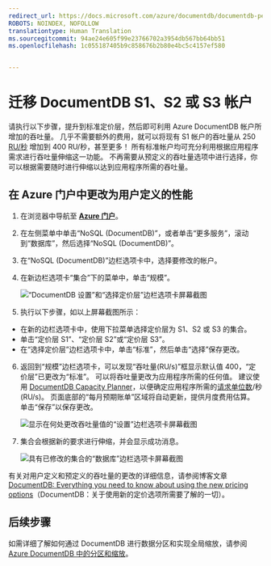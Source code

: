 ```yaml
---
redirect_url: https://docs.microsoft.com/azure/documentdb/documentdb-performance-levels
ROBOTS: NOINDEX, NOFOLLOW
translationtype: Human Translation
ms.sourcegitcommit: 94ae24e605f99e23766702a3954db567bb64bb51
ms.openlocfilehash: 1c055187405b9c858676b2b80e4bc5c4157ef580


---
```

# <a name="migrate-your-documentdb-s1-s2-or-s3-account"></a>迁移 DocumentDB S1、S2 或 S3 帐户
请执行以下步骤，提升到标准定价层，然后即可利用 Azure DocumentDB 帐户所增加的吞吐量。 几乎不需要额外的费用，就可以将现有 S1 帐户的吞吐量从 250 [RU/秒](documentdb-request-units.md) 增加到 400 RU/秒，甚至更多！ 所有标准帐户均可充分利用根据应用程序需求进行吞吐量伸缩这一功能。 不再需要从预定义的吞吐量选项中进行选择，你可以根据需要随时进行伸缩以达到应用程序所需的吞吐量。 

## <a name="change-to-user-defined-performance-in-the-azure-portal"></a>在 Azure 门户中更改为用户定义的性能
1. 在浏览器中导航至 [**Azure 门户**](https://portal.azure.com)。 
2. 在左侧菜单中单击“NoSQL (DocumentDB)”，或者单击“更多服务”，滚动到“数据库”，然后选择“NoSQL (DocumentDB)”。   
3. 在“NoSQL (DocumentDB)”边栏选项卡中，选择要修改的帐户。
4. 在新边栏选项卡“集合”下的菜单中，单击“规模”。 

      ![“DocumentDB 设置”和“选择定价层”边栏选项卡屏幕截图](./media/documentdb-supercharge-your-account/documentdb-change-performance.png)
5. 执行以下步骤，如以上屏幕截图所示： 

 - 在新的边栏选项卡中，使用下拉菜单选择定价层为 S1、S2 或 S3 的集合。 
 - 单击“定价层 S1”、“定价层 S2”或“定价层 S3”。
 - 在“选择定价层”边栏选项卡中，单击“标准”，然后单击“选择”保存更改。
   
6. 返回到“规模”边栏选项卡，可以发现“吞吐量(RU/s)”框显示默认值 400，“定价层”已更改为“标准”。  可以将吞吐量更改为应用程序所需的任何值。 建议使用 [DocumentDB Capacity Planner](https://www.documentdb.com/capacityplanner)，以便确定应用程序所需的[请求单位数](documentdb-request-units.md)/秒 (RU/s)。 页面底部的“每月预期账单”区域将自动更新，提供月度费用估算。 单击“保存”以保存更改。 
      
    ![显示在何处更改吞吐量值的“设置”边栏选项卡屏幕截图](./media/documentdb-supercharge-your-account/documentdb-change-performance-set-thoughput.png)
7. 集合会根据新的要求进行伸缩，并会显示成功消息。  
   
    ![具有已修改的集合的“数据库”边栏选项卡屏幕截图](./media/documentdb-supercharge-your-account/documentdb-change-performance-confirmation.png)

有关对用户定义和预定义的吞吐量的更改的详细信息，请参阅博客文章 [DocumentDB: Everything you need to know about using the new pricing options](https://azure.microsoft.com/blog/documentdb-use-the-new-pricing-options-on-your-existing-collections/)（DocumentDB：关于使用新的定价选项所需要了解的一切）。

## <a name="next-steps"></a>后续步骤

如需详细了解如何通过 DocumentDB 进行数据分区和实现全局缩放，请参阅 [Azure DocumentDB 中的分区和缩放](documentdb-partition-data.md)。



<!--HONumber=Feb17_HO2-->


